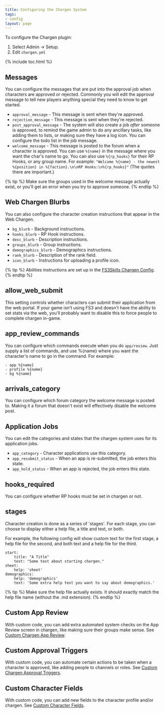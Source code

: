 ```yaml
---
title: Configuring the Chargen System
tags:
- config
layout: page
---
```


To configure the Chargen plugin:

1. Select Admin -> Setup.
2. Edit `chargen.yml`

{% include toc.html %}

## Messages

You can configure the messages that are put into the approval job when characters are approved or rejected.  Commonly you will edit the approval message to tell new players anything special they need to know to get started.

* `approval_message` - This message is sent when they're approved.
* `rejection_message` - This message is sent when they're rejected.
* `post_approval_message` - The system will also create a job *after* someone is approved, to remind the game admin to do any ancillary tasks, like adding them to lists, or making sure they have a log icon.  You can configure the todo list in the job message.
* `welcome_message` - This message is posted to the forum when a character is approved.  You can use `%{name}` in the message where you want the char's name to go.  You can also use `%{rp_hooks}` for their RP Hooks, or any group name.  For example:  `"Welcome %{name} - the newest %{position} in %{faction}.\n\nRP Hooks:\n%{rp_hooks}"`  (The quotes there are important.)

{% tip %}
Make sure the groups used in the welcome message actually exist, or you'll get an error when you try to approve someone. 
{% endtip %}

## Web Chargen Blurbs

You can also configure the character creation instructions that appear in the Web Chargen.

* `bg_blurb` - Background instructions.
* `hooks_blurb` - RP Hook instructions.
* `desc_blurb` - Description instructions.
* `groups_blurb` - Group instructions.
* `demographics_blurb` - Demographics instructions.
* `rank_blurb` - Description of the rank field.
* `icon_blurb` - Instructions for uploading a profile icon.

{% tip %} 
Abilities instructions are set up in the [FS3Skills Chargen Config](/tutorials/config/fs3skills_chargen.html).
{% endtip %}

## allow_web_submit

This setting controls whether characters can submit their application from the web portal.  If your game isn't using FS3 and doesn't have the ability to set stats via the web, you'll probably want to disable this to force people to complete chargen in-game.

## app_review_commands

You can configure which commands execute when you do `app/review`.  Just supply a list of commands, and use %{name} where you want the character's name to go in the command.  For example:

    - app %{name}
    - profile %{name}
    - bg %{name}

## arrivals_category

You can configure which forum category the welcome message is posted to.  Making it a forum that doesn't exist will effectively disable the welcome post.

## Application  Jobs

You can edit the categories and states that the chargen system uses for its application jobs.

* `app_category` - Character applications use this category.
* `app_resubmit_status` - When an app is re-submitted, the job enters this state.
* `app_hold_status` - When an app is rejected, the job enters this state.

## hooks_required

You can configure whether RP hooks must be set in chargen or not.

## stages

Character creation is done as a series of 'stages'.  For each stage, you can choose to display either a help file, a title and text, or both.

For example, the following config will show custom text for the first stage, a help file for the second, and both text and a help file for the third.

    start:
        title: "A Title"
        text: "Some text about starting chargen."
    sheet:
        help: 'sheet'
    demographics:
        help: 'demographics'
        text: 'Some extra help text you want to say about demographics.'

{% tip %} 
Make sure the help file actually exists. It should exactly match the help file name (without the .md extension).
{% endtip %}

## Custom App Review

With custom code, you can add extra automated system checks on the App Review screen in chargen, like making sure their groups make sense.  See [Custom Chargen App Review](/tutorials/code/hooks/app-review.html).

## Custom Approval Triggers

With custom code, you can automate certain actions to be taken when a character is approved, like adding people to channels or roles.  See [Custom Chargen Approval Triggers](/tutorials/code/hooks/approval-triggers.html).

## Custom Character Fields

With custom code, you can add new fields to the character profile and/or chargen.  See [Custom Character Fields](/tutorials/code/hooks/char-fields.html).